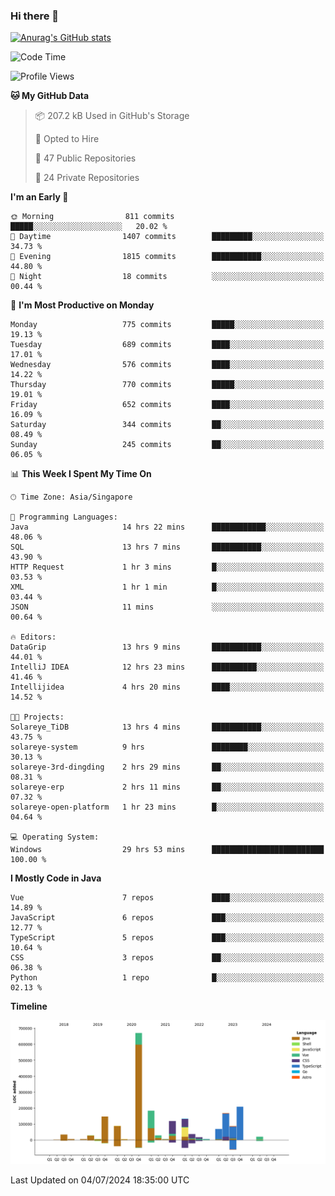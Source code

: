 ### Hi there 👋

[![Anurag's GitHub stats](https://github-readme-stats.vercel.app/api?username=xiumu2017&show_icons=true&theme=radical)](https://github.com/anuraghazra/github-readme-stats)

<!--
**xiumu2017/xiumu2017** is a ✨ _special_ ✨ repository because its `README.md` (this file) appears on your GitHub profile.

Here are some ideas to get you started:

- 🔭 I’m currently working on ...
- 🌱 I’m currently learning ...
- 👯 I’m looking to collaborate on ...
- 🤔 I’m looking for help with ...
- 💬 Ask me about ...
- 📫 How to reach me: ...
- 😄 Pronouns: ...
- ⚡ Fun fact: ...
-->

<!--START_SECTION:waka-->
![Code Time](http://img.shields.io/badge/Code%20Time-2%2C209%20hrs%206%20mins-blue)

![Profile Views](http://img.shields.io/badge/Profile%20Views-0-blue)

**🐱 My GitHub Data** 

> 📦 207.2 kB Used in GitHub's Storage 
 > 
> 💼 Opted to Hire
 > 
> 📜 47 Public Repositories 
 > 
> 🔑 24 Private Repositories 
 > 
**I'm an Early 🐤** 

```text
🌞 Morning                811 commits         █████░░░░░░░░░░░░░░░░░░░░   20.02 % 
🌆 Daytime                1407 commits        █████████░░░░░░░░░░░░░░░░   34.73 % 
🌃 Evening                1815 commits        ███████████░░░░░░░░░░░░░░   44.80 % 
🌙 Night                  18 commits          ░░░░░░░░░░░░░░░░░░░░░░░░░   00.44 % 
```
📅 **I'm Most Productive on Monday** 

```text
Monday                   775 commits         █████░░░░░░░░░░░░░░░░░░░░   19.13 % 
Tuesday                  689 commits         ████░░░░░░░░░░░░░░░░░░░░░   17.01 % 
Wednesday                576 commits         ████░░░░░░░░░░░░░░░░░░░░░   14.22 % 
Thursday                 770 commits         █████░░░░░░░░░░░░░░░░░░░░   19.01 % 
Friday                   652 commits         ████░░░░░░░░░░░░░░░░░░░░░   16.09 % 
Saturday                 344 commits         ██░░░░░░░░░░░░░░░░░░░░░░░   08.49 % 
Sunday                   245 commits         ██░░░░░░░░░░░░░░░░░░░░░░░   06.05 % 
```


📊 **This Week I Spent My Time On** 

```text
🕑︎ Time Zone: Asia/Singapore

💬 Programming Languages: 
Java                     14 hrs 22 mins      ████████████░░░░░░░░░░░░░   48.06 % 
SQL                      13 hrs 7 mins       ███████████░░░░░░░░░░░░░░   43.90 % 
HTTP Request             1 hr 3 mins         █░░░░░░░░░░░░░░░░░░░░░░░░   03.53 % 
XML                      1 hr 1 min          █░░░░░░░░░░░░░░░░░░░░░░░░   03.44 % 
JSON                     11 mins             ░░░░░░░░░░░░░░░░░░░░░░░░░   00.64 % 

🔥 Editors: 
DataGrip                 13 hrs 9 mins       ███████████░░░░░░░░░░░░░░   44.01 % 
IntelliJ IDEA            12 hrs 23 mins      ██████████░░░░░░░░░░░░░░░   41.46 % 
Intellijidea             4 hrs 20 mins       ████░░░░░░░░░░░░░░░░░░░░░   14.52 % 

🐱‍💻 Projects: 
Solareye_TiDB            13 hrs 4 mins       ███████████░░░░░░░░░░░░░░   43.75 % 
solareye-system          9 hrs               ████████░░░░░░░░░░░░░░░░░   30.13 % 
solareye-3rd-dingding    2 hrs 29 mins       ██░░░░░░░░░░░░░░░░░░░░░░░   08.31 % 
solareye-erp             2 hrs 11 mins       ██░░░░░░░░░░░░░░░░░░░░░░░   07.32 % 
solareye-open-platform   1 hr 23 mins        █░░░░░░░░░░░░░░░░░░░░░░░░   04.64 % 

💻 Operating System: 
Windows                  29 hrs 53 mins      █████████████████████████   100.00 % 
```

**I Mostly Code in Java** 

```text
Vue                      7 repos             ████░░░░░░░░░░░░░░░░░░░░░   14.89 % 
JavaScript               6 repos             ███░░░░░░░░░░░░░░░░░░░░░░   12.77 % 
TypeScript               5 repos             ███░░░░░░░░░░░░░░░░░░░░░░   10.64 % 
CSS                      3 repos             ██░░░░░░░░░░░░░░░░░░░░░░░   06.38 % 
Python                   1 repo              █░░░░░░░░░░░░░░░░░░░░░░░░   02.13 % 
```



**Timeline**

![Lines of Code chart](https://raw.githubusercontent.com/xiumu2017/xiumu2017/main/assets/bar_graph.png)


 Last Updated on 04/07/2024 18:35:00 UTC
<!--END_SECTION:waka-->
